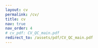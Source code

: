 ```yaml
---
layout: cv
permalink: /cv/
title: cv
nav: true
nav_order: 4
# cv_pdf: CV_QC_main.pdf
redirect_to: /assets/pdf/CV_QC_main.pdf
---
```

